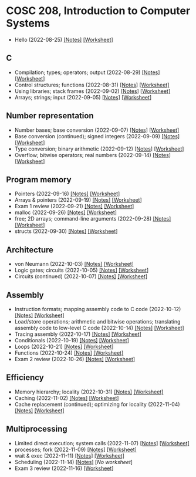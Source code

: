 # COSC 208, Introduction to Computer Systems

* Hello (2022-08-25) [[Notes]](2022-08-25_notes) [[Worksheet]](2022-08-25_worksheet)

## C
* Compilation; types; operators; output (2022-08-29) [[Notes]](2022-08-29_notes) [[Worksheet]](2022-08-29_worksheet)
* Control structures; functions (2022-08-31) [[Notes]](2022-08-31_notes) [[Worksheet]](2022-08-31_worksheet)
* Using libraries; stack frames (2022-09-02) [[Notes]](2022-09-02_notes) [[Worksheet]](2022-09-02_worksheet)
* Arrays; strings; input (2022-09-05) [[Notes]](2022-09-05_notes) [[Worksheet]](2022-09-05_worksheet)

## Number representation
* Number bases; base conversion (2022-09-07) [[Notes]](2022-09-07_notes) [[Worksheet]](2022-09-07_worksheet)
* Base conversion (continued); signed integers (2022-09-09) [[Notes]](2022-09-09_notes) [[Worksheet]](2022-09-09_worksheet)
* Type conversion; binary arithmetic (2022-09-12) [[Notes]](2022-09-12_notes) [[Worksheet]](2022-09-12_worksheet)
* Overflow; bitwise operators; real numbers (2022-09-14) [[Notes]](2022-09-14_notes) [[Worksheet]](2022-09-14_worksheet)

## Program memory
* Pointers (2022-09-16) [[Notes]](2022-09-16_notes) [[Worksheet]](2022-09-16_worksheet)
* Arrays & pointers (2022-09-19) [[Notes]](2022-09-19_notes) [[Worksheet]](2022-09-19_worksheet)
* Exam 1 review (2022-09-21) [[Notes]](2022-09-21_notes) [[Worksheet]](2022-09-21_worksheet)
* malloc (2022-09-26) [[Notes]](2022-09-26_notes) [[Worksheet]](2022-09-26_worksheet)
* free; 2D arrays; command-line arguments (2022-09-28) [[Notes]](2022-09-28_notes) [[Worksheet]](2022-09-28_worksheet)
* structs (2022-09-30) [[Notes]](2022-09-30_notes) [[Worksheet]](2022-09-30_worksheet)

## Architecture
* von Neumann (2022-10-03) [[Notes]](2022-10-03_notes) [[Worksheet]](2022-10-03_worksheet)
* Logic gates; circuits (2022-10-05) [[Notes]](2022-10-05_notes) [[Worksheet]](2022-10-05_worksheet)
* Circuits (continued) (2022-10-07) [[Notes]](2022-10-07_notes) [[Worksheet]](2022-10-07_worksheet)

## Assembly
* Instruction formats; mapping assembly code to C code (2022-10-12) [[Notes]](2022-10-12_notes) [[Worksheet]](2022-10-12_worksheet)
* Load/store operations; arithmetic and bitwise operations; translating assembly code to low-level C code (2022-10-14) [[Notes]](2022-10-14_notes) [[Worksheet]](2022-10-14_worksheet)
* Tracing assembly (2022-10-17) [[Notes]](2022-10-17_notes) [[Worksheet]](2022-10-17_worksheet)
* Conditionals (2022-10-19) [[Notes]](2022-10-19_notes) [[Worksheet]](2022-10-19_worksheet)
* Loops (2022-10-21) [[Notes]](2022-10-21_notes) [[Worksheet]](2022-10-21_worksheet)
* Functions (2022-10-24) [[Notes]](2022-10-24_notes) [[Worksheet]](2022-10-24_worksheet)
* Exam 2 review (2022-10-26) [[Notes]](2022-10-26_notes) [[Worksheet]](2022-10-26_worksheet)

## Efficiency
* Memory hierarchy; locality (2022-10-31) [[Notes]](2022-10-31_notes) [[Worksheet]](2022-10-31_worksheet)
* Caching (2022-11-02) [[Notes]](2022-11-02_notes) [[Worksheet]](2022-11-02_worksheet)
* Cache replacement (continued); optimizing for locality (2022-11-04) [[Notes]](2022-11-04_notes) [[Worksheet]](2022-11-04_worksheet)

## Multiprocessing
* Limited direct execution; system calls (2022-11-07) [[Notes]](2022-11-07_notes) [[Worksheet]](2022-11-07_worksheet)
* processes; fork (2022-11-09) [[Notes]](2022-11-09_notes) [[Worksheet]](2022-11-09_worksheet)
* wait & exec (2022-11-11) [[Notes]](2022-11-11_notes) [[Worksheet]](2022-11-11_worksheet)
* Scheduling (2022-11-14) [[Notes]](2022-11-14_notes) [_No worksheet_]
* Exam 3 review (2022-11-16) <!--[[Notes]](2022-11-16_notes)--> [[Worksheet]](2022-11-16_worksheet)

<!--
* Threads (2022-11-28) [[Notes]](2022-11-28_notes) [[Worksheet]](2022-11-28_worksheet)
* Pthreads API (2022-11-30) [[Notes]](2022-11-30_notes) [[Worksheet]](2022-11-30_worksheet)
* Making programs multi-threaded (2022-12-02) [[Notes]](2022-12-02_notes) [[Worksheet]](2022-12-02_worksheet)
* Making programs multi-threaded (continued) (2022-04-29) [[Notes]](2022-04-29_notes) [[Worksheet]](2022-04-29_worksheet)
* Virtual machines (2022-05-02) [[Notes]](2022-05-02_notes) [[Worksheet]](2022-05-02_worksheet)
* Containers; data centers; cloud computing (2022-05-04) [[Notes]](2022-05-04_notes) [[Worksheet]](2022-05-04_worksheet)
* Exam 3 (Final) review (2022-05-06) [[Notes]](2022-05-06_notes) [[Worksheet]](2022-05-06_worksheet)
-->

<!--
## Networking
* Application-to-application communication; Sockets (2021-11-29) [[Notes]](2021-11-29_notes)
* Sockets (continued); TCP/IP model (2021-12-01) [[Notes]](2021-12-01_notes) [[Worksheet]](2021-12-01_worksheet)
* Packet switching; Addressing (2021-12-03) [[Notes]](2021-12-03_notes) [[Worksheet]](2021-12-03_worksheet)
* Addressing (continued); Routing (2021-12-06) [[Notes]](2021-12-06_notes) [[Worksheet]](2021-12-06_worksheet)
* Wireless (2021-12-08) [[Notes]](2021-12-08_notes) [[Worksheet]](2021-12-08_worksheet)
* Cloud computing; review (2021-12-10) [[Notes]](2021-12-10_notes) [[Worksheet]](2021-12-10_worksheet)
-->
